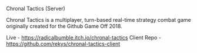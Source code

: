 Chronal Tactics (Server)

Chronal Tactics is a multiplayer, turn-based real-time strategy combat game originally created for the Github Game Off 2018.

Live - https://radicalbumble.itch.io/chronal-tactics
Client Repo - https://github.com/rekys/chronal-tactics-client